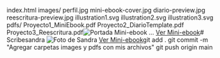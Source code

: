 index.html
images/
  perfil.jpg
  mini-ebook-cover.jpg
  diario-preview.jpg
  reescritura-preview.jpg
  illustration1.svg
  illustration2.svg
  illustration3.svg
pdfs/
  Proyecto1_MiniEbook.pdf
  Proyecto2_DiarioTemplate.pdf
  Proyecto3_Reescritura.pdf<img src="images/mini-ebook-cover.jpg" alt="Portada Mini-ebook" />
...
<a href="pdfs/Proyecto1_MiniEbook.pdf" target="_blank">Ver Mini-ebook</a># Scribesandra
<img src="images/perfil.jpg" alt="Foto de Sandra">
<a href="pdfs/Proyecto1_MiniEbook.pdf" target="_blank">Ver Mini-ebook</a>git add .
git commit -m "Agregar carpetas images y pdfs con mis archivos"
git push origin main
